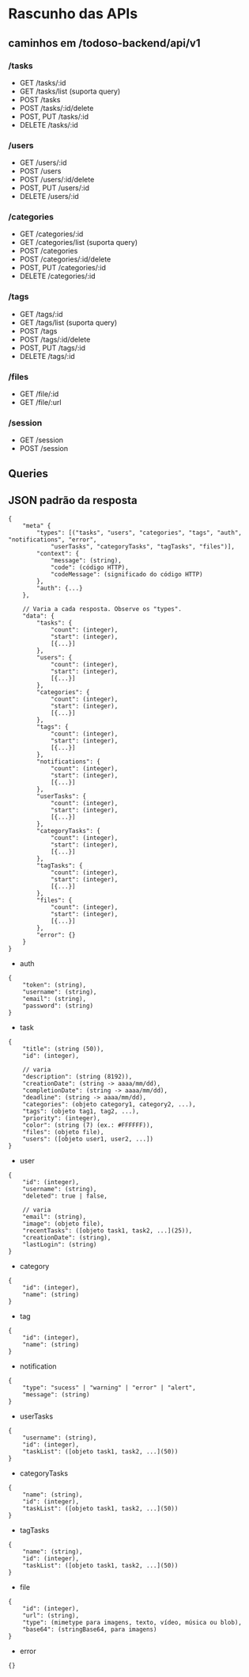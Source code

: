 # Rascunho das APIs

## caminhos em /todoso-backend/api/v1

### /tasks
* GET /tasks/:id
* GET /tasks/list (suporta query)
* POST /tasks
* POST /tasks/:id/delete
* POST, PUT /tasks/:id
* DELETE /tasks/:id

### /users
* GET /users/:id
* POST /users
* POST /users/:id/delete
* POST, PUT /users/:id
* DELETE /users/:id

### /categories
* GET /categories/:id
* GET /categories/list (suporta query)
* POST /categories
* POST /categories/:id/delete
* POST, PUT /categories/:id
* DELETE /categories/:id

### /tags
* GET /tags/:id
* GET /tags/list (suporta query)
* POST /tags
* POST /tags/:id/delete
* POST, PUT /tags/:id
* DELETE /tags/:id

### /files
* GET /file/:id
* GET /file/:url

### /session
* GET /session
* POST /session

## Queries

## JSON padrão da resposta
```
{
	"meta" {
		"types": [("tasks", "users", "categories", "tags", "auth", "notifications", "error",
			"userTasks", "categoryTasks", "tagTasks", "files")],
		"context": {
			"message": (string),
			"code": (código HTTP),
			"codeMessage": (significado do código HTTP)
		},
		"auth": {...}
	},

	// Varia a cada resposta. Observe os "types".
	"data": {
		"tasks": {
			"count": (integer),
			"start": (integer),
			[{...}]
		},
		"users": {
			"count": (integer),
			"start": (integer),
			[{...}]
		},
		"categories": {
			"count": (integer),
			"start": (integer),
			[{...}]
		},
		"tags": {
			"count": (integer),
			"start": (integer),
			[{...}]
		},
		"notifications": {
			"count": (integer),
			"start": (integer),
			[{...}]
		},
		"userTasks": {
			"count": (integer),
			"start": (integer),
			[{...}]
		},
		"categoryTasks": {
			"count": (integer),
			"start": (integer),
			[{...}]
		},
		"tagTasks": {
			"count": (integer),
			"start": (integer),
			[{...}]
		},
		"files": {
			"count": (integer),
			"start": (integer),
			[{...}]
		},
		"error": {}
	}
}
```

* auth
```
{
	"token": (string),
	"username": (string),
	"email": (string),
	"password": (string)
}
```

* task
```
{
	"title": (string (50)),
	"id": (integer),

	// varia
	"description": (string (8192)),
	"creationDate": (string -> aaaa/mm/dd),
	"completionDate": (string -> aaaa/mm/dd),
	"deadline": (string -> aaaa/mm/dd),
	"categories": (objeto category1, category2, ...),
	"tags": (objeto tag1, tag2, ...),
	"priority": (integer),
	"color": (string (7) (ex.: #FFFFFF)),
	"files": (objeto file),
	"users": ([objeto user1, user2, ...])
}
```

* user
```
{
	"id": (integer),
	"username": (string),
	"deleted": true | false,

	// varia
	"email": (string),
	"image": (objeto file),
	"recentTasks": ([objeto task1, task2, ...](25)),
	"creationDate": (string),
	"lastLogin": (string)
}
```

* category
```
{
	"id": (integer),
	"name": (string)
}
```

* tag
```
{
	"id": (integer),
	"name": (string)
}
```

* notification
```
{
	"type": "sucess" | "warning" | "error" | "alert",
	"message": (string)
}
```

* userTasks
```
{
	"username": (string),
	"id": (integer),
	"taskList": ([objeto task1, task2, ...](50))
}
```

* categoryTasks
```
{
	"name": (string),
	"id": (integer),
	"taskList": ([objeto task1, task2, ...](50))
}
```

* tagTasks
```
{
	"name": (string),
	"id": (integer),
	"taskList": ([objeto task1, task2, ...](50))
}
```

* file
```
{
	"id": (integer),
	"url": (string),
	"type": (mimetype para imagens, texto, vídeo, música ou blob),
	"base64": (stringBase64, para imagens)
}
```

* error
```
{}
```

